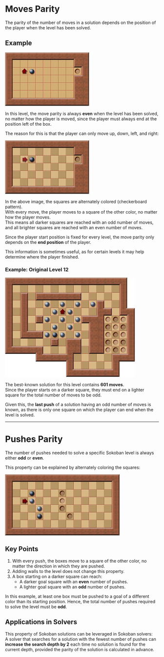 # Moves Parity

The parity of the number of moves in a solution depends on the position of the player when the level has been solved.

## Example

![Move Parity Example](images/move-parity-example-1.png)

In this level, the move parity is always **even** when the level has been solved, no matter how the player is moved, since the player must always end at the position left of the box.

The reason for this is that the player can only move up, down, left, and right:

![Move Parity with Checkerboard Overlay](images/move-parity-example-with-checkerboard-overlay.png)

In the above image, the squares are alternately colored (checkerboard pattern).  
With every move, the player moves to a square of the other color, no matter how the player moves.  
This means all darker squares are reached with an odd number of moves, and all brighter squares are reached with an even number of moves.

Since the player start position is fixed for every level, the move parity only depends on the **end position** of the player.

This information is sometimes useful, as for certain levels it may help determine where the player finished.

### Example: Original Level 12

![Original Level 12](images/xsokoban-puzzle-12.png)

The best-known solution for this level contains **601 moves**.  
Since the player starts on a darker square, they must end on a lighter square for the total number of moves to be odd.

Given this, the **last push** of a solution having an odd number of moves is known, as there is only one square on which the player can end when the level is solved.

---

# Pushes Parity

The number of pushes needed to solve a specific Sokoban level is always either **odd** or **even**.

This property can be explained by alternately coloring the squares:

![Pushes Parity Description Level](images/pushes-parity-description-example-puzzle.png)

## Key Points

1. With every push, the boxes move to a square of the other color, no matter the direction in which they are pushed.
2. Adding walls to the level does not change this property.
3. A box starting on a darker square can reach:
    - A darker goal square with an **even** number of pushes.
    - A lighter goal square with an **odd** number of pushes.

In this example, at least one box must be pushed to a goal of a different color than its starting position. Hence, the total number of pushes required to solve the level must be **odd**.

## Applications in Solvers

This property of Sokoban solutions can be leveraged in Sokoban solvers:  
A solver that searches for a solution with the fewest number of pushes can **increase the search depth by 2** each time no solution is found for the current depth, provided the parity of the solution is calculated in advance.